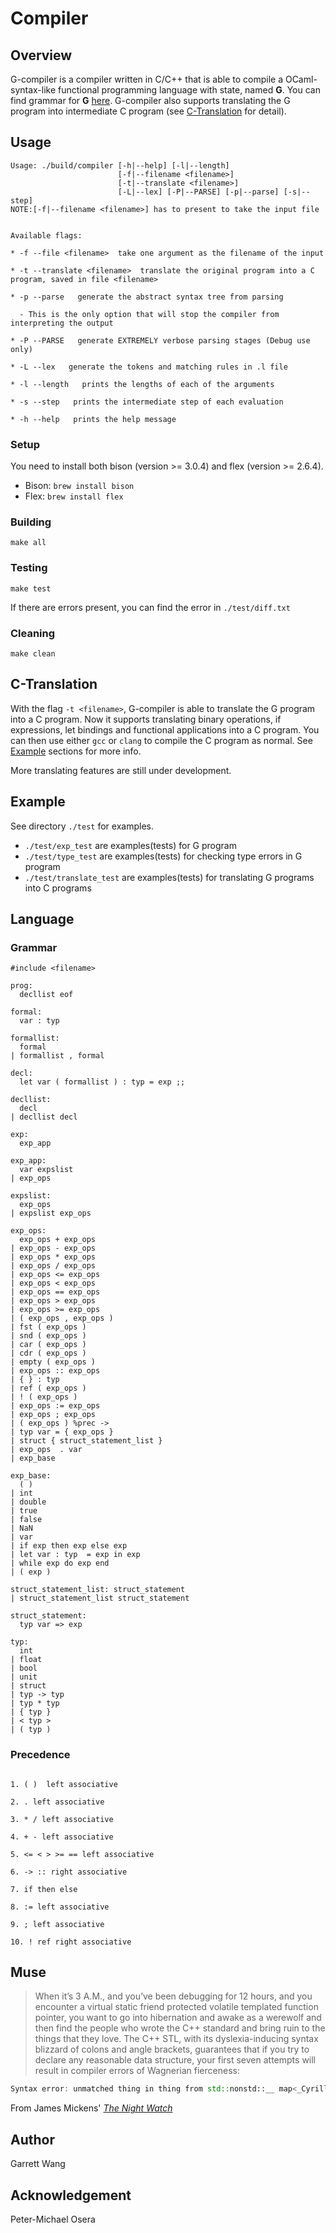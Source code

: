 # Compiler

## Overview
G-compiler is a compiler written in C/C++ that is able to compile a OCaml-syntax-like functional programming language with state, named __G__. You can find grammar for __G__ [here](#grammar). G-compiler also supports translating the G program into intermediate C program (see [C-Translation](#c-translation) for detail).

## Usage

```
Usage: ./build/compiler [-h|--help] [-l|--length]
                        [-f|--filename <filename>]
                        [-t|--translate <filename>]
                        [-L|--lex] [-P|--PARSE] [-p|--parse] [-s|--step]
NOTE:[-f|--filename <filename>] has to present to take the input file


Available flags:

* -f --file <filename>  take one argument as the filename of the input

* -t --translate <filename>  translate the original program into a C program, saved in file <filename>

* -p --parse   generate the abstract syntax tree from parsing

  - This is the only option that will stop the compiler from interpreting the output

* -P --PARSE   generate EXTREMELY verbose parsing stages (Debug use only)

* -L --lex   generate the tokens and matching rules in .l file

* -l --length   prints the lengths of each of the arguments

* -s --step   prints the intermediate step of each evaluation

* -h --help   prints the help message

```

### Setup

You need to install both bison (version >= 3.0.4) and flex (version >= 2.6.4).

* Bison: `brew install bison`
* Flex: `brew install flex`

### Building
`make all`

### Testing
`make test`

If there are errors present, you can find the error in `./test/diff.txt`

### Cleaning
`make clean`

## C-Translation

With the flag `-t <filename>`, G-compiler is able to translate the G program into a C program. Now it supports translating binary operations, if expressions, let bindings and functional applications into a C program. You can then use either `gcc` or `clang` to compile the C program as normal. See [Example](#example) sections for more info.

More translating features are still under development.

## Example

See directory `./test` for examples.

* `./test/exp_test` are examples(tests) for G program
* `./test/type_test` are examples(tests) for checking type errors in G program
* `./test/translate_test` are examples(tests) for translating G programs into C programs

## Language

### Grammar

```
#include <filename>

prog:
  decllist eof                  

formal:
  var : typ                 

formallist:
  formal    
| formallist , formal    

decl:
  let var ( formallist ) : typ = exp ;;

decllist:
  decl
| decllist decl

exp:
  exp_app             

exp_app:
  var expslist    
| exp_ops                        

expslist:
  exp_ops       
| expslist exp_ops     

exp_ops:
  exp_ops + exp_ops             
| exp_ops - exp_ops             
| exp_ops * exp_ops             
| exp_ops / exp_ops             
| exp_ops <= exp_ops            
| exp_ops < exp_ops             
| exp_ops == exp_ops            
| exp_ops > exp_ops             
| exp_ops >= exp_ops            
| ( exp_ops , exp_ops )     
| fst ( exp_ops )           
| snd ( exp_ops )           
| car ( exp_ops )           
| cdr ( exp_ops )           
| empty ( exp_ops )         
| exp_ops :: exp_ops            
| { } : typ                 
| ref ( exp_ops )           
| ! ( exp_ops )             
| exp_ops := exp_ops            
| exp_ops ; exp_ops             
| ( exp_ops ) %prec ->    
| typ var = { exp_ops }   
| struct { struct_statement_list }
| exp_ops  . var              
| exp_base                        

exp_base:
  ( )                         
| int                           
| double                        
| true                          
| false                         
| NaN                           
| var                           
| if exp then exp else exp
| let var : typ  = exp in exp
| while exp do exp end
| ( exp )                   

struct_statement_list: struct_statement
| struct_statement_list struct_statement

struct_statement:
  typ var => exp     

typ:
  int                          
| float                        
| bool                         
| unit                         
| struct                       
| typ -> typ                    
| typ * typ         
| { typ }                    
| < typ >                     
| ( typ )                     
```

### Precedence

```

1. ( )  left associative

2. . left associative

3. * / left associative

4. + - left associative

5. <= < > >= == left associative

6. -> :: right associative

7. if then else

8. := left associative

9. ; left associative

10. ! ref right associative

```

## Muse

> When it’s 3 A.M., and you’ve been debugging for 12 hours, and you encounter a virtual static friend protected volatile templated function pointer, you want to go into hibernation and awake as a werewolf and then find the people who wrote the C++ standard and bring ruin to the things that they love. The C++ STL, with its dyslexia-inducing syntax blizzard of colons and angle brackets, guarantees that if you try to declare any reasonable data structure, your first seven attempts will result in compiler errors of Wagnerian fierceness:

>
``` C++
Syntax error: unmatched thing in thing from std::nonstd::__ map<_Cyrillic, _$$$dollars>const basic_string< epic_ mystery,mongoose_traits &lt; char>, __default_alloc_<casual_ Fridays = maybe>>
```

From James Mickens' [_The Night Watch_](https://www.usenix.org/system/files/1311_05-08_mickens.pdf)

## Author
Garrett Wang

## Acknowledgement
Peter-Michael Osera
